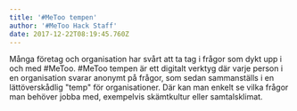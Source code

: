 ```yaml
---
title: '#MeToo tempen'
author: '#MeToo Hack Staff'
date: 2017-12-22T08:19:45.760Z
---
```

Många företag och organisation har svårt att ta tag i frågor som dykt upp i och med #MeToo. #MeToo tempen är ett digitalt verktyg där varje person i en organisation svarar anonymt på frågor, som sedan sammanställs i en lättöverskådlig "temp" för organisationer. Där kan man enkelt se vilka frågor man behöver jobba med, exempelvis skämtkultur eller samtalsklimat.
